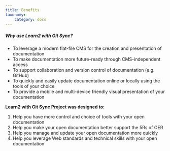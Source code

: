 ```yaml
---
title: Benefits
taxonomy:
    category: docs
---
```


##### Why use Learn2 with Git Sync?
* To leverage a modern flat-file CMS for the creation and presentation of documentation
* To make documentation more future-ready through CMS-independent access
* To support collaboration and version control of documentation (e.g. GitHub)
* To quickly and easily update documentation online or locally using the tools of your choice
* To provide a mobile and multi-device friendly visual presentation of your documentation

**Learn2 with Git Sync Project was designed to:**  

1. Help you have more control and choice of tools with your open documentation
1. Help you make your open documentation better support the 5Rs of OER
1. Help you manage and update your open documentation more quickly
1. Help you leverage Web standards and technical skills with your open documentation
